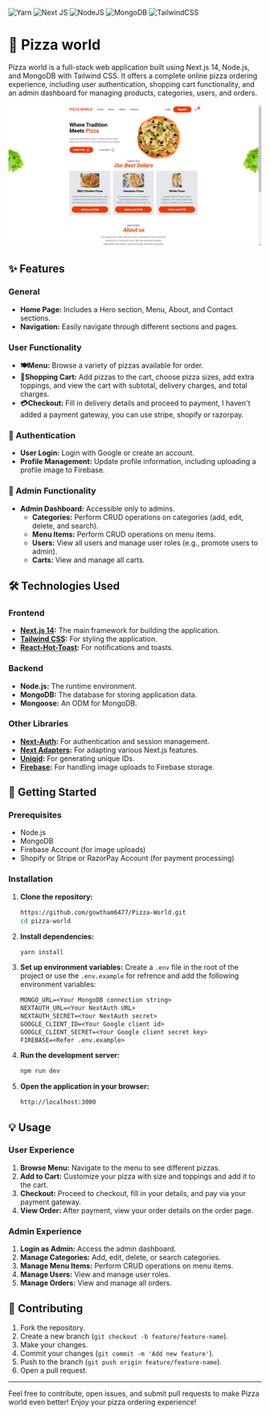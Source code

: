 ![Yarn](https://img.shields.io/badge/yarn-%232C8EBB.svg?style=for-the-badge&logo=yarn&logoColor=white) ![Next JS](https://img.shields.io/badge/Next-black?style=for-the-badge&logo=next.js&logoColor=white) ![NodeJS](https://img.shields.io/badge/node.js-6DA55F?style=for-the-badge&logo=node.js&logoColor=white) ![MongoDB](https://img.shields.io/badge/MongoDB-%234ea94b.svg?style=for-the-badge&logo=mongodb&logoColor=white) ![TailwindCSS](https://img.shields.io/badge/tailwindcss-%2338B2AC.svg?style=for-the-badge&logo=tailwind-css&logoColor=white)

# 🍕 Pizza world

Pizza world is a full-stack web application built using Next.js 14, Node.js, and MongoDB with Tailwind CSS. It offers a complete online pizza ordering experience, including user authentication, shopping cart functionality, and an admin dashboard for managing products, categories, users, and orders.


![Preview](pizza1.png)



## ✨ Features

### General

- **Home Page:** Includes a Hero section, Menu, About, and Contact sections.
- **Navigation:** Easily navigate through different sections and pages.

### User Functionality

- **🍽️Menu:** Browse a variety of pizzas available for order.
- **🛒Shopping Cart:** Add pizzas to the cart, choose pizza sizes, add extra toppings, and view the cart with subtotal, delivery charges, and total charges.
- **💳Checkout:** Fill in delivery details and proceed to payment, I haven't added a payment gateway, you can use stripe, shopify or razorpay.

### 🔐 Authentication

- **User Login:** Login with Google or create an account.
- **Profile Management:** Update profile information, including uploading a profile image to Firebase.

### 🔧 Admin Functionality

- **Admin Dashboard:** Accessible only to admins.
  - **Categories:** Perform CRUD operations on categories (add, edit, delete, and search).
  - **Menu Items:** Perform CRUD operations on menu items.
  - **Users:** View all users and manage user roles (e.g., promote users to admin).
  - **Carts:** View and manage all carts.

## 🛠️ Technologies Used

### Frontend

- **[Next.js 14](https://nextjs.org/):** The main framework for building the application.
- **[Tailwind CSS](https://tailwindcss.com/):** For styling the application.
- **[React-Hot-Toast](https://react-hot-toast.com/):** For notifications and toasts.

### Backend

- **Node.js:** The runtime environment.
- **MongoDB:** The database for storing application data.
- **Mongoose:** An ODM for MongoDB.

### Other Libraries

- **[Next-Auth](https://next-auth.js.org/getting-started/example):** For authentication and session management.
- **[Next Adapters](https://next-auth.js.org/adapters):** For adapting various Next.js features.
- **[Uniqid](https://classic.yarnpkg.com/en/package/uniqid):** For generating unique IDs.
- **[Firebase](https://firebase.google.com/):** For handling image uploads to Firebase storage.

## 🚀 Getting Started

### Prerequisites

- Node.js
- MongoDB
- Firebase Account (for image uploads)
- Shopify or Stripe or RazorPay Account (for payment processing)

### Installation

1. **Clone the repository:**

   ```sh
   https://github.com/gowtham6477/Pizza-World.git
   cd pizza-world
   ```

2. **Install dependencies:**

   ```sh
   yarn install
   ```

3. **Set up environment variables:**
   Create a `.env` file in the root of the project or use the `.env.example` for refrence and add the following environment variables:

   ```env
   MONGO_URL=<Your MongoDB connection string>
   NEXTAUTH_URL=<Your NextAuth URL>
   NEXTAUTH_SECRET=<Your NextAuth secret>
   GOOGLE_CLIENT_ID=<Your Google client id>
   GOOGLE_CLIENT_SECRET=<Your Google client secret key>
   FIREBASE=<Refer .env.example>

   ```

4. **Run the development server:**

   ```sh
   npm run dev
   ```

5. **Open the application in your browser:**
   ```sh
   http://localhost:3000
   ```

## 💡 Usage

### User Experience

1. **Browse Menu:** Navigate to the menu to see different pizzas.
2. **Add to Cart:** Customize your pizza with size and toppings and add it to the cart.
3. **Checkout:** Proceed to checkout, fill in your details, and pay via your payment gateway.
4. **View Order:** After payment, view your order details on the order page.

### Admin Experience

1. **Login as Admin:** Access the admin dashboard.
2. **Manage Categories:** Add, edit, delete, or search categories.
3. **Manage Menu Items:** Perform CRUD operations on menu items.
4. **Manage Users:** View and manage user roles.
5. **Manage Orders:** View and manage all orders.

## 🤝 Contributing

1. Fork the repository.
2. Create a new branch (`git checkout -b feature/feature-name`).
3. Make your changes.
4. Commit your changes (`git commit -m 'Add new feature'`).
5. Push to the branch (`git push origin feature/feature-name`).
6. Open a pull request.

---

Feel free to contribute, open issues, and submit pull requests to make Pizza world even better! Enjoy your pizza ordering experience!
